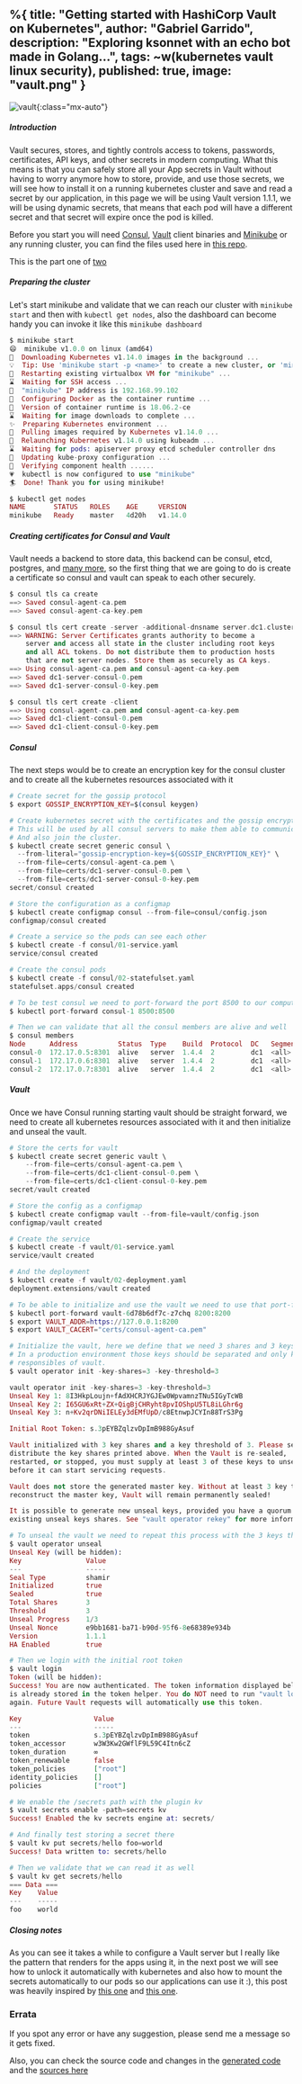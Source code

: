 %{
  title: "Getting started with HashiCorp Vault on Kubernetes",
  author: "Gabriel Garrido",
  description: "Exploring ksonnet with an echo bot made in Golang...",
  tags: ~w(kubernetes vault linux security),
  published: true,
  image: "vault.png"
}
---

![vault](/images/vault.png){:class="mx-auto"}

##### **Introduction**
Vault secures, stores, and tightly controls access to tokens, passwords, certificates, API keys, and other secrets in modern computing. What this means is that you can safely store all your App secrets in Vault without having to worry anymore how to store, provide, and use those secrets, we will see how to install it on a running kubernetes cluster and save and read a secret by our application, in this page we will be using Vault version 1.1.1, we will be using dynamic secrets, that means that each pod will have a different secret and that secret will expire once the pod is killed.

Before you start you will need [Consul](https://www.consul.io/docs/install/index.html), [Vault](https://www.vaultproject.io/docs/install/) client binaries and [Minikube](https://kubernetes.io/docs/tasks/tools/install-minikube/) or any running cluster, you can find the files used here in [this repo](https://github.com/kainlite/vault-consul-tls).

This is the part one of [two](/blog/actually_using_vault_on_kubernetes)

##### **Preparing the cluster**
Let's start minikube and validate that we can reach our cluster with `minikube start` and then with `kubectl get nodes`, also the dashboard can become handy you can invoke it like this `minikube dashboard`
```elixir
$ minikube start
😄  minikube v1.0.0 on linux (amd64)
🤹  Downloading Kubernetes v1.14.0 images in the background ...
💡  Tip: Use 'minikube start -p <name>' to create a new cluster, or 'minikube delete' to delete this one.
🔄  Restarting existing virtualbox VM for "minikube" ...
⌛  Waiting for SSH access ...
📶  "minikube" IP address is 192.168.99.102
🐳  Configuring Docker as the container runtime ...
🐳  Version of container runtime is 18.06.2-ce
⌛  Waiting for image downloads to complete ...
✨  Preparing Kubernetes environment ...
🚜  Pulling images required by Kubernetes v1.14.0 ...
🔄  Relaunching Kubernetes v1.14.0 using kubeadm ... 
⌛  Waiting for pods: apiserver proxy etcd scheduler controller dns
📯  Updating kube-proxy configuration ...
🤔  Verifying component health ......
💗  kubectl is now configured to use "minikube"
🏄  Done! Thank you for using minikube!

$ kubectl get nodes
NAME       STATUS   ROLES    AGE     VERSION
minikube   Ready    master   4d20h   v1.14.0
```

##### **Creating certificates for Consul and Vault**
Vault needs a backend to store data, this backend can be consul, etcd, postgres, and [many more](https://www.vaultproject.io/docs/configuration/storage/index.html), so the first thing that we are going to do is create a certificate so consul and vault can speak to each other securely.
```elixir
$ consul tls ca create
==> Saved consul-agent-ca.pem
==> Saved consul-agent-ca-key.pem

$ consul tls cert create -server -additional-dnsname server.dc1.cluster.local
==> WARNING: Server Certificates grants authority to become a
    server and access all state in the cluster including root keys
    and all ACL tokens. Do not distribute them to production hosts
    that are not server nodes. Store them as securely as CA keys.
==> Using consul-agent-ca.pem and consul-agent-ca-key.pem
==> Saved dc1-server-consul-0.pem
==> Saved dc1-server-consul-0-key.pem

$ consul tls cert create -client
==> Using consul-agent-ca.pem and consul-agent-ca-key.pem
==> Saved dc1-client-consul-0.pem
==> Saved dc1-client-consul-0-key.pem
```

##### **Consul**
The next steps would be to create an encryption key for the consul cluster and to create all the kubernetes resources associated with it
```elixir
# Create secret for the gossip protocol
$ export GOSSIP_ENCRYPTION_KEY=$(consul keygen)

# Create kubernetes secret with the certificates and the gossip encryption key
# This will be used by all consul servers to make them able to communicate
# And also join the cluster.
$ kubectl create secret generic consul \
  --from-literal="gossip-encryption-key=${GOSSIP_ENCRYPTION_KEY}" \
  --from-file=certs/consul-agent-ca.pem \
  --from-file=certs/dc1-server-consul-0.pem \
  --from-file=certs/dc1-server-consul-0-key.pem
secret/consul created

# Store the configuration as a configmap
$ kubectl create configmap consul --from-file=consul/config.json
configmap/consul created

# Create a service so the pods can see each other
$ kubectl create -f consul/01-service.yaml
service/consul created

# Create the consul pods
$ kubectl create -f consul/02-statefulset.yaml
statefulset.apps/consul created

# To be test consul we need to port-forward the port 8500 to our computer
$ kubectl port-forward consul-1 8500:8500

# Then we can validate that all the consul members are alive and well
$ consul members
Node      Address          Status  Type    Build  Protocol  DC   Segment
consul-0  172.17.0.5:8301  alive   server  1.4.4  2         dc1  <all>
consul-1  172.17.0.6:8301  alive   server  1.4.4  2         dc1  <all>
consul-2  172.17.0.7:8301  alive   server  1.4.4  2         dc1  <all>
```

##### **Vault**
Once we have Consul running starting vault should be straight forward, we need to create all kubernetes resources associated with it and then initialize and unseal the vault.
```elixir
# Store the certs for vault
$ kubectl create secret generic vault \
    --from-file=certs/consul-agent-ca.pem \
    --from-file=certs/dc1-client-consul-0.pem \
    --from-file=certs/dc1-client-consul-0-key.pem
secret/vault created

# Store the config as a configmap
$ kubectl create configmap vault --from-file=vault/config.json
configmap/vault created

# Create the service
$ kubectl create -f vault/01-service.yaml
service/vault created

# And the deployment
$ kubectl create -f vault/02-deployment.yaml
deployment.extensions/vault created

# To be able to initialize and use the vault we need to use that port-forward.
$ kubectl port-forward vault-6d78b6df7c-z7chq 8200:8200
$ export VAULT_ADDR=https://127.0.0.1:8200
$ export VAULT_CACERT="certs/consul-agent-ca.pem"

# Initialize the vault, here we define that we need 3 shares and 3 keys to unseal
# In a production environment those keys should be separated and only known by the
# responsibles of vault.
$ vault operator init -key-shares=3 -key-threshold=3

vault operator init -key-shares=3 -key-threshold=3
Unseal Key 1: 8I3HkpLoujn+fAdXHCRJYGJEw0WpvamnzTNu5IGyTcWB
Unseal Key 2: I65GU6xRt+ZX+QigBjCHRyht8pvIOShpU5TL8iLGhr6g
Unseal Key 3: n+Kv2qrDNiIELEy3dEMfUpD/c8EtnwpJCYIn88TrS3Pg

Initial Root Token: s.3pEYBZqlzvDpImB988GyAsuf

Vault initialized with 3 key shares and a key threshold of 3. Please securely
distribute the key shares printed above. When the Vault is re-sealed,
restarted, or stopped, you must supply at least 3 of these keys to unseal it
before it can start servicing requests.

Vault does not store the generated master key. Without at least 3 key to
reconstruct the master key, Vault will remain permanently sealed!

It is possible to generate new unseal keys, provided you have a quorum of
existing unseal keys shares. See "vault operator rekey" for more information.

# To unseal the vault we need to repeat this process with the 3 keys that we got in the previous step
$ vault operator unseal
Unseal Key (will be hidden):
Key                Value
---                -----
Seal Type          shamir
Initialized        true
Sealed             true
Total Shares       3
Threshold          3
Unseal Progress    1/3
Unseal Nonce       e9bb1681-ba71-b90d-95f6-8e68389e934b
Version            1.1.1
HA Enabled         true

# Then we login with the initial root token 
$ vault login
Token (will be hidden):
Success! You are now authenticated. The token information displayed below
is already stored in the token helper. You do NOT need to run "vault login"
again. Future Vault requests will automatically use this token.

Key                  Value
---                  -----
token                s.3pEYBZqlzvDpImB988GyAsuf
token_accessor       w3W3Kw2GWflF9L59C4Itn6cZ
token_duration       ∞
token_renewable      false
token_policies       ["root"]
identity_policies    []
policies             ["root"]

# We enable the /secrets path with the plugin kv
$ vault secrets enable -path=secrets kv
Success! Enabled the kv secrets engine at: secrets/

# And finally test storing a secret there
$ vault kv put secrets/hello foo=world
Success! Data written to: secrets/hello

# Then we validate that we can read it as well
$ vault kv get secrets/hello
=== Data ===
Key    Value
---    -----
foo    world
```

##### **Closing notes**
As you can see it takes a while to configure a Vault server but I really like the pattern that renders for the apps using it, in the next post we will see how to unlock it automatically with kubernetes and also how to mount the secrets automatically to our pods so our applications can use it :), this post was heavily inspired by [this one](https://testdriven.io/blog/running-vault-and-consul-on-kubernetes/) and [this one](https://learn.hashicorp.com/consul/advanced/day-1-operations/certificates#configuring-agents).

### Errata
If you spot any error or have any suggestion, please send me a message so it gets fixed.

Also, you can check the source code and changes in the [generated code](https://github.com/kainlite/kainlite.github.io) and the [sources here](https://github.com/kainlite/blog)
